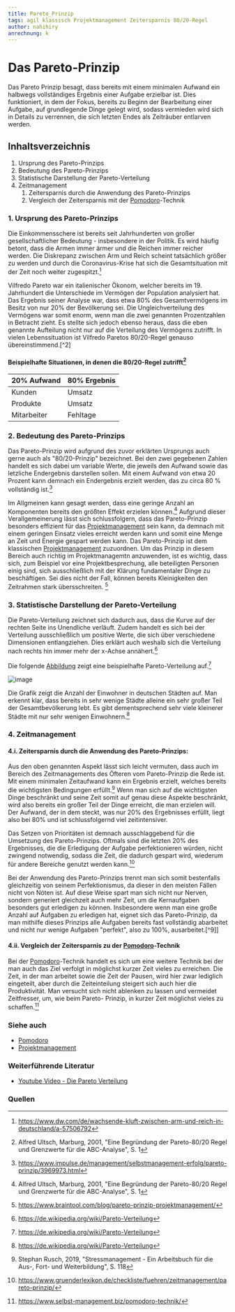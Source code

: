 ```yaml
---
title: Pareto_Prinzip
tags: agil klassisch Projektmanagement Zeitersparnis 80/20-Regel
author: nahihiry
anrechnung: k 
---
```


# Das Pareto-Prinzip

Das Pareto Prinzip besagt, dass bereits mit einem minimalen Aufwand ein halbwegs vollständiges Ergebnis einer Aufgabe erzielbar ist. Dies funktioniert, in dem der Fokus, bereits zu Beginn der Bearbeitung einer Aufgabe, auf grundlegende Dinge gelegt wird, sodass vermieden wird sich in Details zu verrennen, die sich letzten Endes als Zeiträuber entlarven werden.

## Inhaltsverzeichnis
1. Ursprung des Pareto-Prinzips 
2. Bedeutung des Pareto-Prinzips
3. Statistische Darstellung der Pareto-Verteilung
4. Zeitmanagement
   1. Zeitersparnis durch die Anwendung des Pareto-Prinzips
   2. Vergleich der Zeitersparnis mit der [Pomodoro](https://github.com/ManagingProjectsSuccessfully/ManagingProjectsSuccessfully.github.io/blob/main/kb/Pomodoro.md)-Technik


### 1. Ursprung des Pareto-Prinzips

Die Einkommensschere ist bereits seit Jahrhunderten von großer gesellschaftlicher Bedeutung - insbesondere in der Politik. Es wird häufig betont, dass die Armen immer ärmer und die Reichen immer reicher werden. Die Diskrepanz zwischen Arm und Reich scheint tatsächlich größer zu werden und durch die Coronavirus-Krise hat sich die Gesamtsituation mit der Zeit noch weiter zugespitzt.[^1]

Vilfredo Pareto war ein italienischer Ökonom, welcher bereits im 19. Jahrhundert die Unterschiede im Vermögen der Population analysiert hat. Das Ergebnis seiner Analyse war, dass etwa 80% des Gesamtvermögens im Besitz von nur 20% der Bevölkerung sei. Die Ungleichverteilung des Vermögens war somit enorm, wenn man die zwei genannten Prozentzahlen in Betracht zieht. 
Es stellte sich jedoch ebenso heraus, dass die eben genannte Aufteilung nicht nur auf die Verteilung des Vermögens zutrifft. In vielen Lebenssituation ist Vilfredo Paretos 80/20-Regel genauso übereinstimmend.[^2] 

#### Beispielhafte Situationen, in denen die 80/20-Regel zutrifft[^3]

| 20% Aufwand   | 80% Ergebnis  | 
| ------------- | ------------- |
|  Kunden       |   Umsatz      |
|  Produkte     |   Umsatz      |
|  Mitarbeiter  |   Fehltage    |


### 2. Bedeutung des Pareto-Prinzips

Das Pareto-Prinzip wird aufgrund des zuvor erklärten Ursprungs auch gerne auch als "80/20-Prinzip" bezeichnet. Bei den zwei gegebenen Zahlen handelt es sich dabei um variable Werte, die jeweils den Aufwand sowie das letzliche Endergebnis darstellen sollen. Mit einem Aufwand von etwa 20 Prozent kann demnach ein Endergebnis erzielt werden, das zu circa 80 % vollständig ist.[^4]

Im Allgmeinen kann gesagt werden, dass eine geringe Anzahl an Komponenten bereits den größten Effekt erzielen können.[^3] Aufgrund dieser Verallgemeinerung lässt sich schlussfolgern, dass das Pareto-Prinzip besonders effizient für das [Projektmanagement](https://github.com/ManagingProjectsSuccessfully/ManagingProjectsSuccessfully.github.io/blob/main/kb/Pomodoro.md) sein kann, da demnach mit einem geringen Einsatz vieles erreicht werden kann und somit eine Menge an Zeit und Energie gespart werden kann. Das Pareto-Prinzip ist dem klassischen [Projektmanagement](https://github.com/ManagingProjectsSuccessfully/ManagingProjectsSuccessfully.github.io/blob/main/kb/Pomodoro.md) zuzuordnen. Um das Prinzip in diesem Bereich auch richtig im Projektmanagemtn anzuwenden, ist es wichtig, dass sich, zum Beispiel vor eine Projektbesprechung, alle beteiligten Personen einig sind, sich ausschließlich mit der Klärung fundamentaler Dinge zu beschäftigen. Sei dies nicht der Fall, können bereits Kleinigkeiten den Zeitrahmen stark übersschreiten. [^5]


### 3. Statistische Darstellung der Pareto-Verteilung

Die Pareto-Verteilung zeichnet sich dadurch aus, dass die Kurve auf der rechten Seite ins Unendliche verläuft. Zudem handelt es sich bei der Verteilung ausschließlich um positive Werte, die sich über verschiedene Dimensionen entlangziehen. Dies erklärt auch weshalb sich die Verteilung nach rechts hin immer mehr der x-Achse annähert.[^6]

Die folgende [Abbildung](https://de.wikipedia.org/wiki/Pareto-Verteilung) zeigt eine beispielhafte Pareto-Verteilung auf.[^6]

![image](https://github.com/nahihiry/ManagingProjectsSuccessfully.github.io/blob/main/kb/Pareto_Prinzip/Bildschirmfoto%202021-12-19%20um%2023.47.03.png)

Die Grafik zeigt die Anzahl der Einwohner in deutschen Städten auf. Man erkennt klar, dass bereits in sehr wenige Städte alleine ein sehr großer Teil der Gesamtbevölkerung lebt. Es gibt dementsprechend sehr viele kleinerer Städte mit nur sehr wenigen Einwohnern.[^6]


### 4. Zeitmanagement 
#### 4.i. Zeitersparnis durch die Anwendung des Pareto-Prinzips:

Aus den oben genannten Aspekt lässt sich leicht vermuten, dass auch im Bereich des Zeitmanagements des Öfteren vom Pareto-Prinzip die Rede ist. Mit einem minimalen Zeitaufwand kann ein Ergebnis erzielt, welches bereits die wichtigsten Bedingungen erfüllt.[^7]
Wenn man sich auf die wichtigsten Dinge beschränkt und seine Zeit somit auf genau diese Aspekte beschränkt, wird also bereits ein großer Teil der Dinge erreicht, die man erzielen will. Der Aufwand, der in dem steckt, was nur 20% des Ergebnisses erfüllt, liegt also bei 80% und ist schlussfolgernd viel zeitintensiver. 

Das Setzen von Prioritäten ist demnach ausschlaggebend für die Umsetzung des Pareto-Prinzips. Oftmals sind die letzten 20% des Ergebnisses, die die Erledigung der Aufgabe perfektionieren würden, nicht zwingend notwendig, sodass die Zeit, die dadurch gespart wird, wiederum für andere Bereiche genutzt werden kann.[^8]

Bei der Anwendung des Pareto-Prinzips trennt man sich somit bestenfalls gleichzeitig von seinem Perfektionismus, da dieser in den meisten Fällen nicht von Nöten ist. Auf diese Weise spart man sich nicht nur Nerven, sondern generiert gleichzeit auch mehr Zeit, um die Kernaufgaben besonders gut erledigen zu können. Insbesondere wenn man eine große Anzahl auf Aufgaben zu erledigen hat, eignet sich das Pareto-Prinzip, da man mithilfe dieses Prinzips alle Aufgaben bereits fast vollständig abarbeitet und nicht nur wenige Aufgaben "perfekt", also zu 100%, ausarbeitet.[^9]]


#### 4.ii. Vergleich der Zeitersparnis zu der [Pomodoro](https://github.com/ManagingProjectsSuccessfully/ManagingProjectsSuccessfully.github.io/blob/main/kb/Pomodoro.md)-Technik

Bei der [Pomodoro](https://github.com/ManagingProjectsSuccessfully/ManagingProjectsSuccessfully.github.io/blob/main/kb/Pomodoro.md)-Technik handelt es sich um eine weitere Technik bei der man auch das Ziel verfolgt in möglichst kurzer Zeit vieles zu erreichen. Die Zeit, in der man arbeitet sowie die Zeit der Pausen, wird hier zwar lediglich eingeteilt, aber durch die Zeiteinteilung steigert sich auch hier die Produktivität. Man versucht sich nicht ablenken zu lassen und vermeidet Zeitfresser, um, wie beim Pareto- Prinzip, in kurzer Zeit möglichst vieles zu schaffen.[^10]

### Siehe auch

* [Pomodoro](https://github.com/ManagingProjectsSuccessfully/ManagingProjectsSuccessfully.github.io/blob/main/kb/Pomodoro.md)
* [Projektmanagement](https://github.com/ManagingProjectsSuccessfully/ManagingProjectsSuccessfully.github.io/blob/main/kb/Pomodoro.md)


### Weiterführende Literatur

*  [Youtube Video - Die Pareto Verteilung](https://www.youtube.com/watch?v=TcEWRykSgwE&t=22s)


### Quellen
[^ 1]: https://www.dw.com/de/wachsende-kluft-zwischen-arm-und-reich-in-deutschland/a-57506792
[^4 2]: Hauke Christiansen, Münster, 2020, "Schulentwicklung proaktiv, kreativ, effektiv - Rückenwind für Schulleitungen", S. 203
[^ 3]: Alfred Ultsch, Marburg, 2001, "Eine Begründung der Pareto-80/20 Regel und Grenzwerte für die ABC-Analyse", S. 1
[^ 4]: https://www.impulse.de/management/selbstmanagement-erfolg/pareto-prinzip/3969973.html
[^ 5]: https://www.braintool.com/blog/pareto-prinzip-projektmanagement/

[^ 6]: https://de.wikipedia.org/wiki/Pareto-Verteilung


[^ 7]: Stephan Rusch, 2019, "Stressmanagement - Ein Arbeitsbuch für die Aus-, Fort- und Weiterbildung", S. 118
[^ 8]: https://www.gruenderlexikon.de/checkliste/fuehren/zeitmanagement/pareto-prinzip/

[^10]: https://www.selbst-management.biz/pomodoro-technik/



[^BLABLA1]: https://der-prozessmanager.de/aktuell/wissensdatenbank/pareto-prinzip

[^8BLABLA2]: https://www.flowfinder.de/pareto-prinzip/
